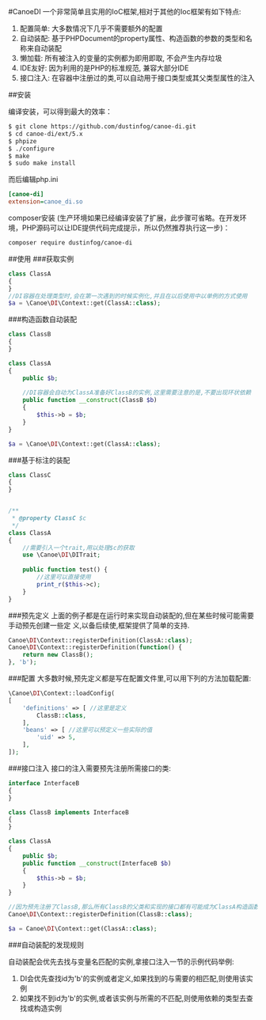 #CanoeDI
一个非常简单且实用的IoC框架,相对于其他的Ioc框架有如下特点:

1. 配置简单: 大多数情况下几乎不需要额外的配置
2. 自动装配: 基于PHPDocument的property属性、构造函数的参数的类型和名称来自动装配
3. 懒加载: 所有被注入的变量的实例都为即用即取, 不会产生内存垃圾
4. IDE友好: 因为利用的是PHP的标准规范, 兼容大部分IDE
5. 接口注入: 在容器中注册过的类,可以自动用于接口类型或其父类型属性的注入

##安装

编译安装，可以得到最大的效率：

```bash
$ git clone https://github.com/dustinfog/canoe-di.git
$ cd canoe-di/ext/5.x
$ phpize
$ ./configure
$ make
$ sudo make install
```
而后编辑php.ini

```ini
[canoe-di]
extension=canoe_di.so

```

composer安装 (生产环境如果已经编译安装了扩展，此步骤可省略。在开发环境，PHP源码可以让IDE提供代码完成提示，所以仍然推荐执行这一步)：

```bash
composer require dustinfog/canoe-di
```

##使用
###获取实例
```php
class ClassA
{
}
//DI容器在处理类型时,会在第一次遇到的时候实例化,并且在以后使用中以单例的方式使用
$a = \Canoe\DI\Context::get(ClassA::class);
```
###构造函数自动装配
```php
class ClassB 
{
}

class ClassA
{
    public $b;
    
    //DI容器会自动为ClassA准备好ClassB的实例,这里需要注意的是,不要出现环状依赖
    public function __construct(ClassB $b)
    {
        $this->b = $b;
    }
}

$a = \Canoe\DI\Context::get(ClassA::class);
```
###基于标注的装配

```php
class ClassC
{
}


/**
 * @property ClassC $c
 */
class ClassA
{
    //需要引入一个trait,用以处理$c的获取
    use \Canoe\DI\DITrait;
    
    public function test() {
        //这里可以直接使用
        print_r($this->c);
    }
}
```
###预先定义
上面的例子都是在运行时来实现自动装配的,但在某些时候可能需要手动预先创建一些定
义,以备后续使,框架提供了简单的支持.

```php
Canoe\DI\Context::registerDefinition(ClassA::class);
Canoe\DI\Context::registerDefinition(function() {
    return new ClassB();
}, 'b');
```
###配置
大多数时候,预先定义都是写在配置文件里,可以用下列的方法加载配置:

```php
\Canoe\DI\Context::loadConfig(
[
    'definitions' => [ //这里是定义
        ClassB::class,
    ],
    'beans' => [ //这里可以预定义一些实际的值
        'uid' => 5,
    ],
]);
```
###接口注入
接口的注入需要预先注册所需接口的类:

```php
interface InterfaceB
{
}

class ClassB implements InterfaceB
{ 
}

class ClassA
{
    public $b;
    public function __construct(InterfaceB $b)
    {
        $this->b = $b;
    }
}

//因为预先注册了ClassB,那么所有ClassB的父类和实现的接口都有可能成为ClassA构造函数的候选
Canoe\DI\Context::registerDefinition(ClassB::class);

$a = Canoe\DI\Context::get(ClassA::class);
```
###自动装配的发现规则

自动装配会优先去找与变量名匹配的实例,拿接口注入一节的示例代码举例:
1. DI会优先查找id为'b'的实例或者定义,如果找到的与需要的相匹配,则使用该实例
2. 如果找不到id为'b'的实例,或者该实例与所需的不匹配,则使用依赖的类型去查找或构造实例

